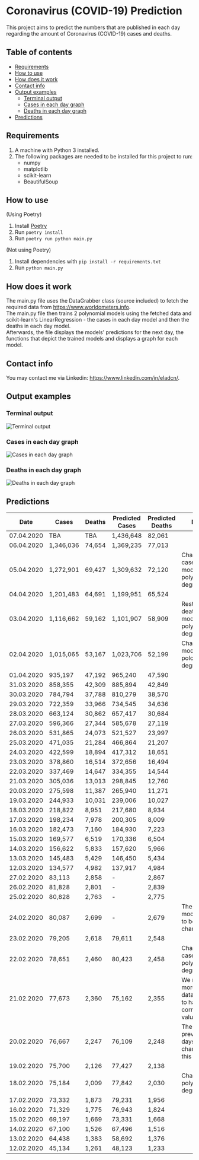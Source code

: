 # Coronavirus (COVID-19) Prediction
This project aims to predict the numbers that are published in each day regarding the amount of Coronavirus (COVID-19) cases and deaths.

## Table of contents
- [Requirements](#requirements)
- [How to use](#how-to-use)
- [How does it work](#how-does-it-work)
- [Contact info](#contact-info)
- [Output examples](#output-examples)
    * [Terminal output](#terminal-output)
    * [Cases in each day graph](#cases-in-each-day-graph)
    * [Deaths in each day graph](#deaths-in-each-day-graph)
- [Predictions](#predictions)

## Requirements
1. A machine with Python 3 installed.
2. The following packages are needed to be installed for this project to run:
    - numpy
    - matplotlib
    - scikit-learn
    - BeautifulSoup

## How to use
(Using Poetry)
1. Install [Poetry](https://python-poetry.org/)
2. Run `poetry install`
3. Run `poetry run python main.py`

(Not using Poetry)
1. Install dependencies with `pip install -r requirements.txt`
2. Run `python main.py`

## How does it work
The main.py file uses the DataGrabber class (source included) to fetch the required data from https://www.worldometers.info.  
The main.py file then trains 2 polynomial models using the fetched data and scikit-learn's LinearRegression - the cases in each day model and then the deaths in each day model.  
Afterwards, the file displays the models' predictions for the next day, the functions that depict the trained models and displays a graph for each model.

## Contact info
You may contact me via Linkedin: https://www.linkedin.com/in/eladcn/.

## Output examples
### Terminal output
![Terminal output](/outputs/terminal.png)

### Cases in each day graph
![Cases in each day graph](/outputs/cases_in_each_day.svg)

### Deaths in each day graph
![Deaths in each day graph](/outputs/deaths_in_each_day.svg)

## Predictions
| Date       | Cases     | Deaths | Predicted Cases | Predicted Deaths | Notes                                                    |
| ---------- | --------- | ------ | --------------- | ---------------- | -------------------------------------------------------- |
| 07.04.2020 | TBA       | TBA    | 1,436,648       | 82,061           |                                                          |
| 06.04.2020 | 1,346,036 | 74,654 | 1,369,235       | 77,013           |                                                          |
| 05.04.2020 | 1,272,901 | 69,427 | 1,309,632       | 72,120           | Changed the cases model's polynomial degree.             |
| 04.04.2020 | 1,201,483 | 64,691 | 1,199,951       | 65,524           |                                                          |
| 03.04.2020 | 1,116,662 | 59,162 | 1,101,907       | 58,909           | Restored the deaths model's polynomial degree.           |
| 02.04.2020 | 1,015,065 | 53,167 | 1,023,706       | 52,199           | Changed the models' poloynomials degrees.                |
| 01.04.2020 | 935,197   | 47,192 | 965,240         | 47,590           |                                                          |
| 31.03.2020 | 858,355   | 42,309 | 885,894         | 42,849           |                                                          |
| 30.03.2020 | 784,794   | 37,788 | 810,279         | 38,570           |                                                          |
| 29.03.2020 | 722,359   | 33,966 | 734,545         | 34,636           |                                                          |
| 28.03.2020 | 663,124   | 30,862 | 657,417         | 30,684           |                                                          |
| 27.03.2020 | 596,366   | 27,344 | 585,678         | 27,119           |                                                          |
| 26.03.2020 | 531,865   | 24,073 | 521,527         | 23,997           |                                                          |
| 25.03.2020 | 471,035   | 21,284 | 466,864         | 21,207           |                                                          |
| 24.03.2020 | 422,599   | 18,894 | 417,312         | 18,651           |                                                          |
| 23.03.2020 | 378,860   | 16,514 | 372,656         | 16,494           |                                                          |
| 22.03.2020 | 337,469   | 14,647 | 334,355         | 14,544           |                                                          |
| 21.03.2020 | 305,036   | 13,013 | 298,845         | 12,760           |                                                          |
| 20.03.2020 | 275,598   | 11,387 | 265,940         | 11,271           |                                                          |
| 19.03.2020 | 244,933   | 10,031 | 239,006         | 10,027           |                                                          |
| 18.03.2020 | 218,822   | 8,951  | 217,680         | 8,934            |                                                          |
| 17.03.2020 | 198,234   | 7,978  | 200,305         | 8,009            |                                                          |
| 16.03.2020 | 182,473   | 7,160  | 184,930         | 7,223            |                                                          |
| 15.03.2020 | 169,577   | 6,519  | 170,336         | 6,504            |                                                          |
| 14.03.2020 | 156,622   | 5,833  | 157,620         | 5,966            |                                                          |
| 13.03.2020 | 145,483   | 5,429  | 146,450         | 5,434            |                                                          |
| 12.03.2020 | 134,577   | 4,982  | 137,917         | 4,984            |                                                          |
| 27.02.2020 | 83,113    | 2,858  | -               | 2,867            |                                                          |
| 26.02.2020 | 81,828    | 2,801  | -               | 2,839            |                                                          |
| 25.02.2020 | 80,828    | 2,763  | -               | 2,775            |                                                          |
| 24.02.2020 | 80,087    | 2,699  | -               | 2,679            | The cases model needs to be changed.                     |
| 23.02.2020 | 79,205    | 2,618  | 79,611          | 2,548            |                                                          |
| 22.02.2020 | 78,651    | 2,460  | 80,423          | 2,458            | Changed the cases model polynomial degree.               |
| 21.02.2020 | 77,673    | 2,360  | 75,162          | 2,355            | We need more cases data in order to have correct values. |
| 20.02.2020 | 76,667    | 2,247  | 76,109          | 2,248            | The data for previous days was changed in this day.      |
| 19.02.2020 | 75,700    | 2,126  | 77,427          | 2,138            |                                                          |
| 18.02.2020 | 75,184    | 2,009  | 77,842          | 2,030            | Changed the polynomials degrees.                         |
| 17.02.2020 | 73,332    | 1,873  | 79,231          | 1,956            |                                                          |
| 16.02.2020 | 71,329    | 1,775  | 76,943          | 1,824            |                                                          |
| 15.02.2020 | 69,197    | 1,669  | 73,331          | 1,668            |                                                          |
| 14.02.2020 | 67,100    | 1,526  | 67,496          | 1,516            |                                                          |
| 13.02.2020 | 64,438    | 1,383  | 58,692          | 1,376            |                                                          |
| 12.02.2020 | 45,134    | 1,261  | 48,123          | 1,233            |                                                          |
